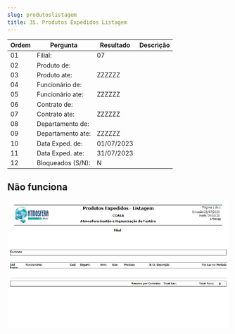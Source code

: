 ```yaml
---
slug: produtoslistagem
title: 35. Produtos Expedidos Listagem
---
```


Ordem | Pergunta | Resultado | Descrição
----- | -------- | --------- | ---------
01    |Filial: | 07|
02    |Produto de: | |
03    |Produto ate: |ZZZZZZ |
04    |Funcionário de: | |
05    |Funcionário ate: | ZZZZZZ|
06    |Contrato de: | |
07    |Contrato ate: |ZZZZZZ |
08    | Departamento de:| |
09    |Departamento ate: |ZZZZZZ |
10    |Data Exped. de: |01/07/2023 |
11    |Data Exped. ate: |31/07/2023 |
12    |Bloqueados (S/N): | N|

## Não funciona

![Alt text](image-8.png)
